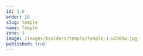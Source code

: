 ```yaml
---
id: 1.6
order: 16
slug: temple
name: Temple
zone: 1
image: /images/boulders/temple/temple-1-w2305w.jpg
published: true
---
```

